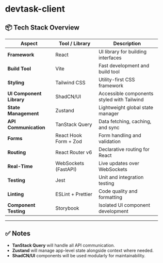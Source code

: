 # devtask-client

## 📦 Tech Stack Overview

| **Aspect**               | **Tool / Library**    | **Description**                            |
| ------------------------ | --------------------- | ------------------------------------------ |
| **Framework**            | React                 | UI library for building interfaces         |
| **Build Tool**           | Vite                  | Fast development and build tool            |
| **Styling**              | Tailwind CSS          | Utility-first CSS framework                |
| **UI Component Library** | ShadCN/UI             | Accessible components styled with Tailwind |
| **State Management**     | Zustand               | Lightweight global state manager           |
| **API Communication**    | TanStack Query        | Data fetching, caching, and sync           |
| **Forms**                | React Hook Form + Zod | Form handling and validation               |
| **Routing**              | React Router v6       | Declarative routing for React              |
| **Real-Time**            | WebSockets (FastAPI)  | Live updates over WebSockets               |
| **Testing**              | Jest                  | Unit and integration testing               |
| **Linting**              | ESLint + Prettier     | Code quality and formatting                |
| **Component Testing**    | Storybook             | Isolated UI component development          |

---

## ✅ Notes

- **TanStack Query** will handle all API communication.
- **Zustand** will manage app-level state alongside context where needed.
- **ShadCN/UI** components will be used modularly for maintainability.
